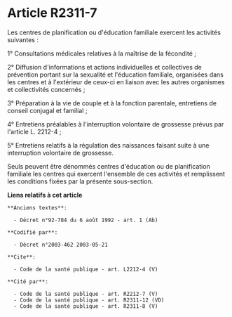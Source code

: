 # Article R2311-7

Les centres de planification ou d'éducation familiale exercent les activités suivantes : 

1° Consultations médicales relatives à la maîtrise de la fécondité ; 

2° Diffusion d'informations et actions individuelles et collectives de prévention portant sur la sexualité et l'éducation
familiale, organisées dans les centres et à l'extérieur de ceux-ci en liaison avec les autres organismes et collectivités
concernés ; 

3° Préparation à la vie de couple et à la fonction parentale, entretiens de conseil conjugal et familial ; 

4° Entretiens préalables à l'interruption volontaire de grossesse prévus par l'article L. 2212-4 ; 

5° Entretiens relatifs à la régulation des naissances faisant suite à une interruption volontaire de grossesse. 

Seuls peuvent être dénommés centres d'éducation ou de planification familiale les centres qui exercent l'ensemble de ces
activités et remplissent les conditions fixées par la présente sous-section.

**Liens relatifs à cet article**

	**Anciens textes**:

	  - Décret n°92-784 du 6 août 1992 - art. 1 (Ab)

	**Codifié par**:

	  - Décret n°2003-462 2003-05-21

	**Cite**:

	  - Code de la santé publique - art. L2212-4 (V)

	**Cité par**:

	  - Code de la santé publique - art. R2212-7 (V)
	  - Code de la santé publique - art. R2311-12 (VD)
	  - Code de la santé publique - art. R2311-8 (V)

